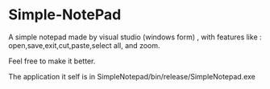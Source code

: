 # Simple-NotePad
A simple notepad made by visual studio (windows form) , with features like : open,save,exit,cut,paste,select all, and zoom.



Feel free to make it better.

The application it self is in   SimpleNotepad/bin/release/SimpleNotepad.exe
